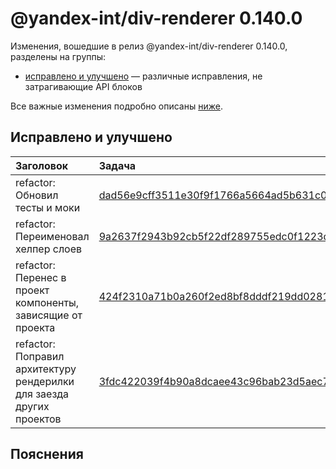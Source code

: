 # @yandex-int/div-renderer 0.140.0

<!-- ЧЕЛОВЕЧЕСКОЕ ВСТУПЛЕНИЕ -->

Изменения, вошедшие в релиз @yandex-int/div-renderer 0.140.0, разделены на группы:

* [исправлено и улучшено](#Исправлено-и-улучшено) — различные исправления, не затрагивающие API блоков

Все важные изменения подробно описаны [ниже](#Пояснения).

## Исправлено и улучшено

| Заголовок                                                            | Задача                                     | PR  |
| :------------------------------------------------------------------- | :----------------------------------------- | :-- |
| refactor: Обновил тесты и моки                                       | [dad56e9cff3511e30f9f1766a5664ad5b631c0c4] | N/A |
| refactor: Переименовал хелпер слоев                                  | [9a2637f2943b92cb5f22df289755edc0f1223ded] | N/A |
| refactor: Перенес в проект компоненты, зависящие от проекта          | [424f2310a71b0a260f2ed8bf8dddf219dd0281a1] | N/A |
| refactor: Поправил архитектуру рендерилки для заезда других проектов | [3fdc422039f4b90a8dcaee43c96bab23d5aec779] | N/A |

## Пояснения

[dad56e9cff3511e30f9f1766a5664ad5b631c0c4]: https://a.yandex-team.ru/arc_vcs/commit/dad56e9cff3511e30f9f1766a5664ad5b631c0c4
[9a2637f2943b92cb5f22df289755edc0f1223ded]: https://a.yandex-team.ru/arc_vcs/commit/9a2637f2943b92cb5f22df289755edc0f1223ded
[424f2310a71b0a260f2ed8bf8dddf219dd0281a1]: https://a.yandex-team.ru/arc_vcs/commit/424f2310a71b0a260f2ed8bf8dddf219dd0281a1
[3fdc422039f4b90a8dcaee43c96bab23d5aec779]: https://a.yandex-team.ru/arc_vcs/commit/3fdc422039f4b90a8dcaee43c96bab23d5aec779
